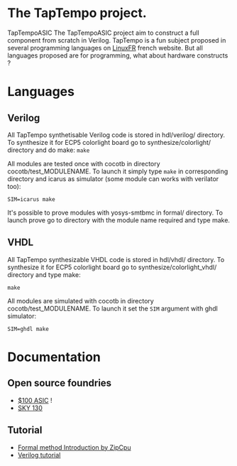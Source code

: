 # The TapTempo project.

TapTempoASIC The TapTempoASIC project aim to construct a full component from
scratch in Verilog. TapTempo is a fun subject proposed in several programming
languages on [LinuxFR](https://linuxfr.org/wiki/taptempo) french
website. But all languages proposed are for programming, what about hardware
constructs ?

# Languages

## Verilog

All TapTempo synthetisable Verilog code is stored in hdl/verilog/ directory. To
synthesize it for ECP5 colorlight board go to synthesize/colorlight/ directory
and do make: ``` make ```

All modules are tested once with cocotb in directory cocotb/test_MODULENAME. To
launch it simply type `make` in corresponding directory and icarus as simulator (some module can works with verilator too):

```
SIM=icarus make
```

It's possible to prove modules with yosys-smtbmc in formal/ directory. To
launch prove go to directory with the module name required and type make.

## VHDL

All TapTempo synthesizable VHDL code is stored in hdl/vhdl/ directory. To
synthesize it for ECP5 colorlight board go to synthesize/colorlight_vhdl/
directory and type make:
```
make
```

All modules are simulated with cocotb in directory cocotb/test_MODULENAME. To launch it set the `SIM` argument with ghdl simulator:

```
SIM=ghdl make
```

# Documentation

## Open source foundries

- [$100
  ASIC](https://hackaday.io/project/152709-itsy-chipsy-make-your-own-100-chip)
  !
- [SKY 130](https://github.com/google/skywater-pdk)

## Tutorial

- [Formal method Introduction by
  ZipCpu](http://zipcpu.com/blog/2017/10/19/formal-intro.html)
- [Verilog tutorial](http://asic-world.com/verilog/veritut.html)

